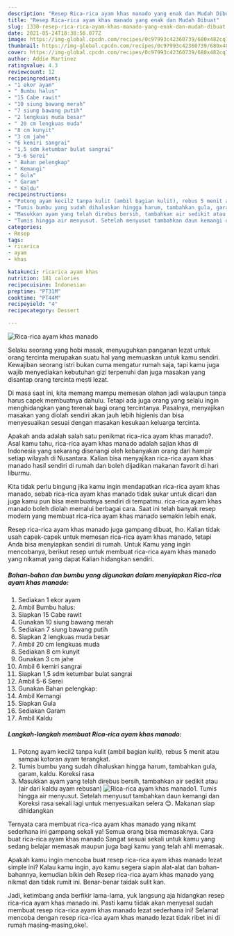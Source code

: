 ```yaml
---
description: "Resep Rica-rica ayam khas manado yang enak dan Mudah Dibuat"
title: "Resep Rica-rica ayam khas manado yang enak dan Mudah Dibuat"
slug: 1330-resep-rica-rica-ayam-khas-manado-yang-enak-dan-mudah-dibuat
date: 2021-05-24T18:38:56.077Z
image: https://img-global.cpcdn.com/recipes/0c97993c42360739/680x482cq70/rica-rica-ayam-khas-manado-foto-resep-utama.jpg
thumbnail: https://img-global.cpcdn.com/recipes/0c97993c42360739/680x482cq70/rica-rica-ayam-khas-manado-foto-resep-utama.jpg
cover: https://img-global.cpcdn.com/recipes/0c97993c42360739/680x482cq70/rica-rica-ayam-khas-manado-foto-resep-utama.jpg
author: Addie Martinez
ratingvalue: 4.3
reviewcount: 12
recipeingredient:
- "1 ekor ayam"
- " Bumbu halus"
- "15 Cabe rawit"
- "10 siung bawang merah"
- "7 siung bawang putih"
- "2 lengkuas muda besar"
- " 20 cm lengkuas muda"
- "8 cm kunyit"
- "3 cm jahe"
- "6 kemiri sangrai"
- "1,5 sdm ketumbar bulat sangrai"
- "5-6 Serei"
- " Bahan pelengkap"
- " Kemangi"
- " Gula"
- " Garam"
- " Kaldu"
recipeinstructions:
- "Potong ayam kecil2 tanpa kulit (ambil bagian kulit), rebus 5 menit atau sampai kotoran ayam terangkat."
- "Tumis bumbu yang sudah dihaluskan hingga harum, tambahkan gula, garam, kaldu. Koreksi rasa"
- "Masukkan ayam yang telah direbus bersih, tambahkan air sedikit atau (air dari kaldu ayam rebusan)"
- "Tumis hingga air menyusut. Setelah menyusut tambahkan daun kemangi dan Koreksi rasa sekali lagi untuk menyesuaikan selera 😊. Makanan siap dihidangkan"
categories:
- Resep
tags:
- ricarica
- ayam
- khas

katakunci: ricarica ayam khas 
nutrition: 181 calories
recipecuisine: Indonesian
preptime: "PT31M"
cooktime: "PT44M"
recipeyield: "4"
recipecategory: Dessert

---
```



![Rica-rica ayam khas manado](https://img-global.cpcdn.com/recipes/0c97993c42360739/680x482cq70/rica-rica-ayam-khas-manado-foto-resep-utama.jpg)

Selaku seorang yang hobi masak, menyuguhkan panganan lezat untuk orang tercinta merupakan suatu hal yang memuaskan untuk kamu sendiri. Kewajiban seorang istri bukan cuma mengatur rumah saja, tapi kamu juga wajib menyediakan kebutuhan gizi terpenuhi dan juga masakan yang disantap orang tercinta mesti lezat.

Di masa  saat ini, kita memang mampu memesan olahan jadi walaupun tanpa harus capek membuatnya dahulu. Tetapi ada juga orang yang selalu ingin menghidangkan yang terenak bagi orang tercintanya. Pasalnya, menyajikan masakan yang diolah sendiri akan jauh lebih higienis dan bisa menyesuaikan sesuai dengan masakan kesukaan keluarga tercinta. 



Apakah anda adalah salah satu penikmat rica-rica ayam khas manado?. Asal kamu tahu, rica-rica ayam khas manado adalah sajian khas di Indonesia yang sekarang disenangi oleh kebanyakan orang dari hampir setiap wilayah di Nusantara. Kalian bisa menyajikan rica-rica ayam khas manado hasil sendiri di rumah dan boleh dijadikan makanan favorit di hari liburmu.

Kita tidak perlu bingung jika kamu ingin mendapatkan rica-rica ayam khas manado, sebab rica-rica ayam khas manado tidak sukar untuk dicari dan juga kamu pun bisa membuatnya sendiri di tempatmu. rica-rica ayam khas manado boleh diolah memalui berbagai cara. Saat ini telah banyak resep modern yang membuat rica-rica ayam khas manado semakin lebih enak.

Resep rica-rica ayam khas manado juga gampang dibuat, lho. Kalian tidak usah capek-capek untuk memesan rica-rica ayam khas manado, tetapi Anda bisa menyiapkan sendiri di rumah. Untuk Kamu yang ingin mencobanya, berikut resep untuk membuat rica-rica ayam khas manado yang nikamat yang dapat Kalian hidangkan sendiri.

<!--inarticleads1-->

##### Bahan-bahan dan bumbu yang digunakan dalam menyiapkan Rica-rica ayam khas manado:

1. Sediakan 1 ekor ayam
1. Ambil  Bumbu halus:
1. Siapkan 15 Cabe rawit
1. Gunakan 10 siung bawang merah
1. Sediakan 7 siung bawang putih
1. Siapkan 2 lengkuas muda besar
1. Ambil  20 cm lengkuas muda
1. Sediakan 8 cm kunyit
1. Gunakan 3 cm jahe
1. Ambil 6 kemiri sangrai
1. Siapkan 1,5 sdm ketumbar bulat sangrai
1. Ambil 5-6 Serei
1. Gunakan  Bahan pelengkap:
1. Ambil  Kemangi
1. Siapkan  Gula
1. Sediakan  Garam
1. Ambil  Kaldu




<!--inarticleads2-->

##### Langkah-langkah membuat Rica-rica ayam khas manado:

1. Potong ayam kecil2 tanpa kulit (ambil bagian kulit), rebus 5 menit atau sampai kotoran ayam terangkat.
1. Tumis bumbu yang sudah dihaluskan hingga harum, tambahkan gula, garam, kaldu. Koreksi rasa
1. Masukkan ayam yang telah direbus bersih, tambahkan air sedikit atau (air dari kaldu ayam rebusan)
<img src="//assets-global.cpcdn.com/assets/icons/button_play-2c75c40dde080a61004c1f40b05d8f140eaff45d7e9e6481dc71c63d2e7c4909.png" alt="Rica-rica ayam khas manado">1. Tumis hingga air menyusut. Setelah menyusut tambahkan daun kemangi dan Koreksi rasa sekali lagi untuk menyesuaikan selera 😊. Makanan siap dihidangkan




Ternyata cara membuat rica-rica ayam khas manado yang nikamt sederhana ini gampang sekali ya! Semua orang bisa memasaknya. Cara buat rica-rica ayam khas manado Sangat sesuai sekali untuk kamu yang sedang belajar memasak maupun juga bagi kamu yang telah ahli memasak.

Apakah kamu ingin mencoba buat resep rica-rica ayam khas manado lezat simple ini? Kalau kamu ingin, ayo kamu segera siapin alat-alat dan bahan-bahannya, kemudian bikin deh Resep rica-rica ayam khas manado yang nikmat dan tidak rumit ini. Benar-benar taidak sulit kan. 

Jadi, ketimbang anda berfikir lama-lama, yuk langsung aja hidangkan resep rica-rica ayam khas manado ini. Pasti kamu tiidak akan menyesal sudah membuat resep rica-rica ayam khas manado lezat sederhana ini! Selamat mencoba dengan resep rica-rica ayam khas manado lezat tidak ribet ini di rumah masing-masing,oke!.

